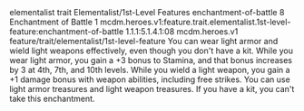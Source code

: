<ability>
  <metadata>
    <class>elementalist</class>
    <feature_type>trait</feature_type>
    <file_dpath>Elementalist/1st-Level Features</file_dpath>
    <item_id>enchantment-of-battle</item_id>
    <item_index>8</item_index>
    <item_name>Enchantment of Battle</item_name>
    <level>1</level>
    <scc>mcdm.heroes.v1:feature.trait.elementalist.1st-level-feature:enchantment-of-battle</scc>
    <scdc>1.1.1:5.1.4.1:08</scdc>
    <source>mcdm.heroes.v1</source>
    <type>feature/trait/elementalist/1st-level-feature</type>
  </metadata>
  <effects>
    <effect type="mundane">You can wear light armor and wield light weapons effectively, even though you don&apos;t have a kit. While you wear light armor, you gain a +3 bonus to Stamina, and that bonus increases by 3 at 4th, 7th, and 10th levels. While you wield a light weapon, you gain a +1 damage bonus with weapon abilities, including free strikes. You can use light armor treasures and light weapon treasures.
If you have a kit, you can&apos;t take this enchantment.</effect>
  </effects>
</ability>
